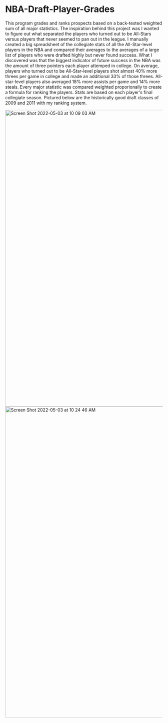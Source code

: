 # NBA-Draft-Player-Grades
This program grades and ranks prospects based on a back-tested weighted sum of all major statistics. The inspiration behind this project was I wanted to figure out what separated the players who turned out to be All-Stars versus players that never seemed to pan out in the league. I manually created a big spreadsheet of the collegiate stats of all the All-Star-level players in the NBA and compared their averages to the averages of a large list of players who were drafted highly but never found success. What I discovered was that the biggest indicator of future success in the NBA was the amount of three pointers each player attemped in college. On average, players who turned out to be All-Star-level players shot almost 40% more threes per game in college and made an additional 33% of those threes. All-star-level players also averaged 18% more assists per game and 14% more steals. Every major statistic was compared weighted proporionally to create a formula for ranking the players. Stats are based on each player's final collegiate season. Pictured below are the historically good draft classes of 2009 and 2011 with my ranking system.

<img width="948" alt="Screen Shot 2022-05-03 at 10 09 03 AM" src="https://user-images.githubusercontent.com/84414002/166481263-85006d61-a3f1-4feb-9a33-fe30cc9360a0.png">

<img width="995" alt="Screen Shot 2022-05-03 at 10 24 46 AM" src="https://user-images.githubusercontent.com/84414002/166484058-5a7b69a1-70da-49b6-a594-8fb475bad6ff.png">
